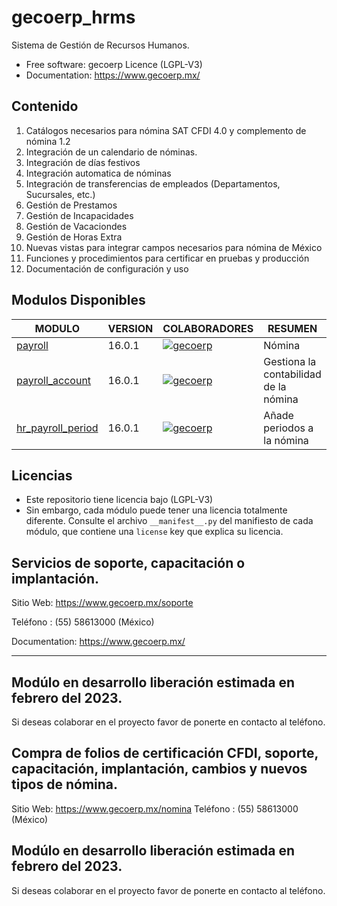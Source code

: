 # gecoerp_hrms
Sistema de Gestión de Recursos Humanos.

* Free software: gecoerp Licence (LGPL-V3)
* Documentation: https://www.gecoerp.mx/

## Contenido
1. Catálogos necesarios para nómina SAT CFDI 4.0 y complemento de nómina 1.2
2. Integración de un calendario de nóminas.
3. Integración de días festivos
4. Integración automatica de nóminas
5. Integración de transferencias de empleados (Departamentos, Sucursales, etc.)
6. Gestión de Prestamos
7. Gestión de Incapacidades
8. Gestión de Vacaciondes
9. Gestión de Horas Extra
10. Nuevas vistas para integrar campos necesarios para nómina de México
11. Funciones y procedimientos para certificar en pruebas y producción
12. Documentación de configuración y uso

[//]: # (addons)

## Modulos Disponibles
| MODULO | VERSION | COLABORADORES | RESUMEN | LICENCIA |
| ------ | ------ | ------ | ------ | ------ |
| [payroll](payroll/) | 16.0.1 | [![gecoerp](https://github.com/gecoerp.png?size=30px)](https://github.com/gecoerp) | Nómina | [LGPL-V3](https://www.gnu.org/licenses/license-list.html#OpenContentL) |
| [payroll_account](payroll_account/) | 16.0.1 | [![gecoerp](https://github.com/gecoerp.png?size=30px)](https://github.com/gecoerp) | Gestiona la contabilidad de la  nómina | [LGPL-V3](https://www.gnu.org/licenses/license-list.html#OpenContentL) |
| [hr_payroll_period](hr_payroll_period/) | 16.0.1 | [![gecoerp](https://github.com/gecoerp.png?size=30px)](https://github.com/gecoerp) | Añade periodos a la nómina | [LGPL-V3](https://www.gnu.org/licenses/license-list.html#OpenContentL) |

[//]: # (end addons)

## Licencias
* Este repositorio tiene licencia bajo (LGPL-V3)
* Sin embargo, cada módulo puede tener una licencia totalmente diferente. Consulte el archivo `__manifest__.py` del manifiesto de cada módulo, que contiene una `license` key que explica su licencia.

## Servicios de soporte, capacitación o implantación.
Sitio Web: https://www.gecoerp.mx/soporte

Teléfono : (55) 58613000 (México)

Documentation: https://www.gecoerp.mx/

----
## Modúlo en desarrollo liberación estimada en febrero del 2023.
Si deseas colaborar en el proyecto favor de ponerte en contacto al teléfono. 






## Compra de folios de certificación CFDI, soporte, capacitación, implantación, cambios y nuevos tipos de nómina.
Sitio Web: https://www.gecoerp.mx/nomina
Teléfono : (55) 58613000 (México)

## Modúlo en desarrollo liberación estimada en febrero del 2023.
Si deseas colaborar en el proyecto favor de ponerte en contacto al teléfono. 

